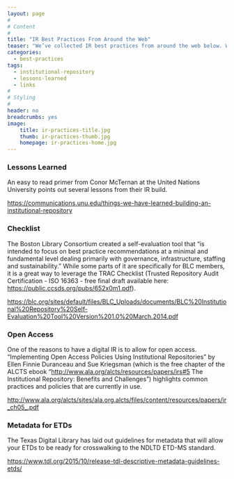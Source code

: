 ```yaml
---
layout: page
#
# Content
#
title: "IR Best Practices From Around the Web"
teaser: "We’ve collected IR best practices from around the web below. Whether you’re setting up your first institutional repository or gathering the requirements for a migration of your current one, these links will help."
categories:
  - best-practices
tags:
  - institutional-repository
  - lessons-learned
  - links
#
# Styling
#
header: no
breadcrumbs: yes
image:
    title: ir-practices-title.jpg
    thumb: ir-practices-thumb.jpg
    homepage: ir-practices-home.jpg
---
```

### Lessons Learned

An easy to read primer from Conor McTernan at the United Nations University points out several lessons from their IR build. 

<a href="https://communications.unu.edu/things-we-have-learned-building-an-institutional-repository">https://communications.unu.edu/things-we-have-learned-building-an-institutional-repository</a>

### Checklist 

The Boston Library Consortium created a self-evaluation tool that “is intended to focus on best practice recommendations at a minimal and fundamental level dealing primarily with governance, infrastructure, staffing and sustainability.” While some parts of it are specifically for BLC members, it is a great way to leverage the TRAC Checklist (Trusted Repository Audit Certification - ISO 16363 - free final draft available here: https://public.ccsds.org/pubs/652x0m1.pdf). 

<a href="https://blc.org/sites/default/files/BLC_Uploads/documents/BLC%20Institutional%20Repository%20Self-Evaluation%20Tool%20Version%201.0%20March.2014.pdf">https://blc.org/sites/default/files/BLC_Uploads/documents/BLC%20Institutional%20Repository%20Self-Evaluation%20Tool%20Version%201.0%20March.2014.pdf</a>

### Open Access

One of the reasons to have a digital IR is to allow for open access. “Implementing Open Access Policies Using Institutional Repositories” by Ellen Finnie Duranceau and Sue Kriegsman (which is the free chapter of the ALCTS ebook “http://www.ala.org/alcts/resources/papers/irs#5 The Institutional Repository: Benefits and Challenges”) highlights common practices and policies that are currently in use.  

<a href="http://www.ala.org/alcts/sites/ala.org.alcts/files/content/resources/papers/ir_ch05_.pdf">http://www.ala.org/alcts/sites/ala.org.alcts/files/content/resources/papers/ir_ch05_.pdf</a>

### Metadata for ETDs

The Texas Digital Library has laid out guidelines for metadata that will allow your ETDs to be ready for crosswalking to the NDLTD ETD-MS standard. 

<a href="https://www.tdl.org/2015/10/release-tdl-descriptive-metadata-guidelines-etds/">https://www.tdl.org/2015/10/release-tdl-descriptive-metadata-guidelines-etds/</a>
